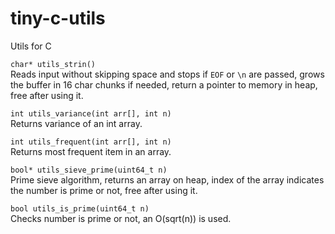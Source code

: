 # tiny-c-utils
Utils for C

`char* utils_strin()`   
Reads input without skipping space and stops if `EOF` or `\n` are passed, grows the buffer in 16 char chunks if needed, return a pointer to memory in heap, free after using it.   

`int utils_variance(int arr[], int n)`    
Returns variance of an int array.    

`int utils_frequent(int arr[], int n)`    
Returns most frequent item in an array.     

`bool* utils_sieve_prime(uint64_t n)`     
Prime sieve algorithm, returns an array on heap, index of the array indicates the number is prime or not, free after using it.     

`bool utils_is_prime(uint64_t n)`     
Checks number is prime or not, an O(sqrt(n)) is used.
